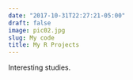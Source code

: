 ```yaml
---
date: "2017-10-31T22:27:21-05:00"
draft: false
image: pic02.jpg
slug: My code
title: My R Projects
---
```


Interesting studies.